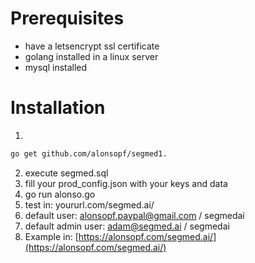 # Prerequisites
- have a letsencrypt ssl certificate
- golang installed in a linux server
- mysql installed

# Installation
1. 
```bash
go get github.com/alonsopf/segmed1. 
```
2. execute segmed.sql
3. fill your prod_config.json with your keys and data
4. go run alonso.go
5. test in:  yoururl.com/segmed.ai/
6. default user: alonsopf.paypal@gmail.com  /  segmedai
7. default admin user: adam@segmed.ai  /  segmedai
8. Example in: [https://alonsopf.com/segmed.ai/](https://alonsopf.com/segmed.ai/)